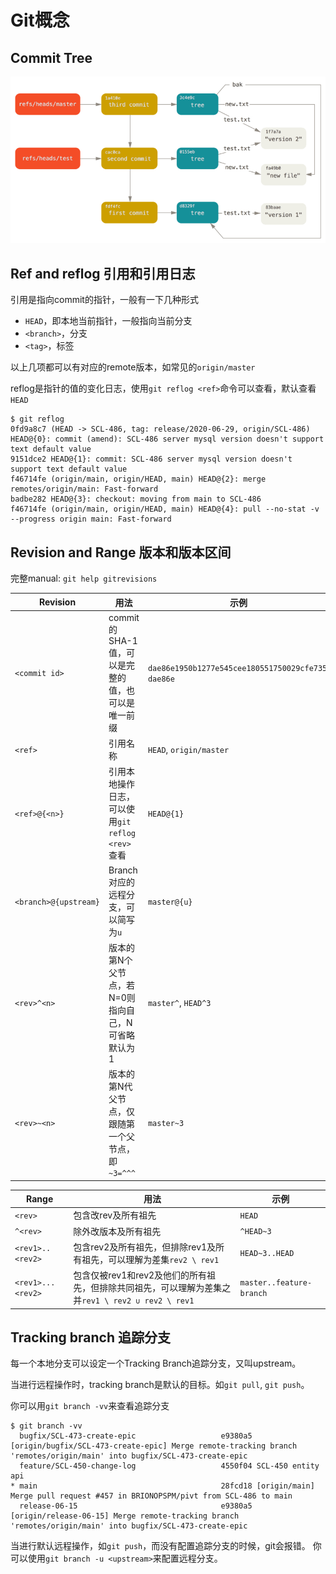 # Git概念

## Commit Tree

![](images/commit-tree.png)

## Ref and reflog 引用和引用日志

引用是指向commit的指针，一般有一下几种形式

- `HEAD`，即本地当前指针，一般指向当前分支
- `<branch>`，分支
- `<tag>`，标签

以上几项都可以有对应的remote版本，如常见的`origin/master`

reflog是指针的值的变化日志，使用`git reflog <ref>`命令可以查看，默认查看`HEAD`

```
$ git reflog
0fd9a8c7 (HEAD -> SCL-486, tag: release/2020-06-29, origin/SCL-486) HEAD@{0}: commit (amend): SCL-486 server mysql version doesn't support text default value
9151dce2 HEAD@{1}: commit: SCL-486 server mysql version doesn't support text default value
f46714fe (origin/main, origin/HEAD, main) HEAD@{2}: merge remotes/origin/main: Fast-forward
badbe282 HEAD@{3}: checkout: moving from main to SCL-486
f46714fe (origin/main, origin/HEAD, main) HEAD@{4}: pull --no-stat -v --progress origin main: Fast-forward
```

## Revision and Range 版本和版本区间

完整manual: `git help gitrevisions`

| Revision | 用法 | 示例 |
|---|---|--- |
| `<commit id>` | commit的SHA-1值，可以是完整的值，也可以是唯一前缀 | `dae86e1950b1277e545cee180551750029cfe735`, `dae86e` |
| `<ref>`  | 引用名称 | `HEAD`, `origin/master`|
| `<ref>@{<n>}` | 引用本地操作日志，可以使用`git reflog <rev>`查看 | `HEAD@{1}`|
| `<branch>@{upstream}` | Branch对应的远程分支，可以简写为`u` | `master@{u}` |
| `<rev>^<n>` | 版本的第N个父节点，若N=0则指向自己，N可省略默认为1 | `master^`, `HEAD^3` |
| `<rev>~<n>` | 版本的第N代父节点，仅跟随第一个父节点，即`~3=^^^` | `master~3` |

| Range | 用法 | 示例 |
|---|---|--- |
| `<rev>` | 包含改rev及所有祖先 | `HEAD` |
| `^<rev>` | 除外改版本及所有祖先 | `^HEAD~3` |
| `<rev1>..<rev2>` | 包含rev2及所有祖先，但排除rev1及所有祖先，可以理解为差集`rev2 \ rev1` | `HEAD~3..HEAD` |
| `<rev1>...<rev2>` | 包含仅被rev1和rev2及他们的所有祖先，但排除共同祖先，可以理解为差集之并`rev1 \ rev2 ∪ rev2 \ rev1` | `master..feature-branch` |

## Tracking branch 追踪分支

每一个本地分支可以设定一个Tracking Branch追踪分支，又叫upstream。

当进行远程操作时，tracking branch是默认的目标。如`git pull`, `git push`。

你可以用`git branch -vv`来查看追踪分支

```
$ git branch -vv
  bugfix/SCL-473-create-epic                   e9380a5 [origin/bugfix/SCL-473-create-epic] Merge remote-tracking branch 'remotes/origin/main' into bugfix/SCL-473-create-epic
  feature/SCL-450-change-log                   4550f04 SCL-450 entity api
* main                                         28fcd18 [origin/main] Merge pull request #457 in BRIONOPSPM/pivt from SCL-486 to main
  release-06-15                                e9380a5 [origin/release-06-15] Merge remote-tracking branch 'remotes/origin/main' into bugfix/SCL-473-create-epic
```

当进行默认远程操作，如`git push`，而没有配置追踪分支的时候，git会报错。
你可以使用`git branch -u <upstream>`来配置远程分支。